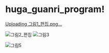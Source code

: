 # huga_guanri_program!
[Uploading 그림1_편집.png…]()


![그림2_편집](https://user-images.githubusercontent.com/83485983/229825914-ec1316ea-051e-449c-a17a-f5d3a9c7d734.png)
![그림3](https://user-images.githubusercontent.com/83485983/229825933-6d18bd8e-a9b0-4aaa-82e9-c22775ab9e24.png)

![그림5](https://user-images.githubusercontent.com/83485983/229826020-e496375d-e7e0-4ceb-978f-1a1269ae6cf8.png)
